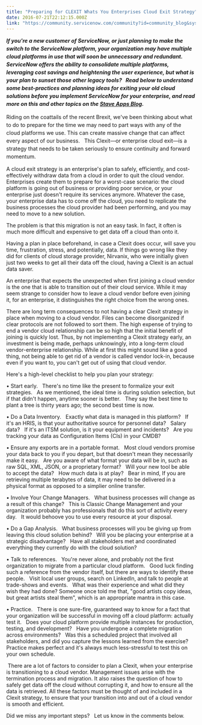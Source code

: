 ```yaml
---
title: "Preparing for CLEXIT Whats You Enterprises Cloud Exit Strategy"
date: 2016-07-21T22:12:15.000Z
link: "https://community.servicenow.com/community?id=community_blog&sys_id=8cedaae9dbd0dbc01dcaf3231f96199d"
---
```

<p><em><strong><span style="line-height: 1.5;">If you're a new customer of ServiceNow, or just planning to make the switch to the ServiceNow platform, your organization may have multiple cloud platforms in use that will soon be </span>unnecessary and redundant<span style="line-height: 1.5;">.   ServiceNow offers the ability to consolidate multiple platforms, leveraging cost savings and </span>heightening<span style="line-height: 1.5;"> the user experience, but what is your plan to sunset those other legacy tools?   Read below to understand some best-practices and planning ideas for exiting your old cloud solutions before you implement ServiceNow for your enterprise, and read more on this and other topics on the <a title="w.staveapps.com/" href="http://www.staveapps.com/">Stave Apps Blog</a>.</span></strong></em></p><p></p><p><span style="line-height: 1.5;">Riding on the coattails of the recent Brexit, we've been thinking about what to do to prepare for the time we may need to part ways with any of the cloud platforms we use. This can create massive change that can affect every aspect of our business.   This Clexit—or enterprise cloud exit—is a strategy that needs to be taken seriously to ensure continuity and forward momentum.</span></p><p></p><p>A cloud exit strategy is an enterprise's plan to safely, efficiently, and cost-effectively withdraw data from a cloud in order to quit the cloud vendor. Enterprises create them to prepare for a worst-case scenario: the cloud platform is going out of business or providing poor service, or your enterprise just doesn't require its services anymore. Whatever the case, your enterprise data has to come off the cloud, you need to replicate the business processes the cloud provider had been performing, and you may need to move to a new solution.</p><p></p><p>The problem is that this migration is not an easy task. In fact, it often is much more difficult and expensive to get data off a cloud than onto it.</p><p>Having a plan in place beforehand, in case a Clexit does occur, will save you time, frustration, stress, and potentially, data. If things go wrong like they did for clients of cloud storage provider, Nirvanix, who were initially given just two weeks to get all their data off the cloud, having a Clexit is an actual data saver.</p><p></p><p>An enterprise that expects the unexpected when first joining a cloud vendor is the one that is able to transition out of their cloud service. While it may seem strange to consider how to leave a cloud vendor before even joining it, for an enterprise, it distinguishes the right choice from the wrong ones.</p><p>There are long term consequences to not having a clear Clexit strategy in place when moving to a cloud vendor. Files can become disorganized if clear protocols are not followed to sort them. The high expense of trying to end a vendor cloud relationship can be so high that the initial benefit of joining is quickly lost. Thus, by not implementing a Clexit strategy early, an investment is being made, perhaps unknowingly, into a long-term cloud vendor-enterprise relationship. While at first this might sound like a good thing, not being able to get rid of a vendor is called vendor lock-in, because even if you want to, you can't get out of using that cloud vendor.</p><p></p><p>Here's a high-level checklist to help you plan your strategy:</p><p></p><p>• Start early.   There's no time like the present to formalize your exit strategies.   As we mentioned, the ideal time is during solution selection, but if that didn't happen, anytime sooner is better.   They say the best time to plant a tree is thirty years ago; the second best time is now.</p><p></p><p>• Do a Data Inventory.   Exactly what data is managed in this platform?   If it's an HRIS, is that your authoritative source for personnel data?   Salary data?   If it's an ITSM solution, is it your equipment and incidents?   Are you tracking your data as Configuration Items (CIs) in your CMDB?</p><p></p><p>• Ensure any exports are in a portable format.   Most cloud vendors promise your data back to you if you depart, but that doesn't mean they necessarily make it easy.   Are you aware of what format your data will be in, such as raw SQL, XML, JSON, or a proprietary format?   Will your new tool be able to accept the data?   How much data is at play?   Bear in mind, If you are retrieving multiple terabytes of data, it may need to be delivered in a physical format as opposed to a simplier online transfer.</p><p></p><p>• Involve Your Change Managers.   What business processes will change as a result of this change?   This is Classic Change Management and your organization probably has professionals that do this sort of activity every day.   It would behoove you to use every resource at your disposal.</p><p></p><p>• Do a Gap Analysis.   What business processes will you be giving up from leaving this cloud solution behind?   Will you be placing your enterprise at a strategic disadvantage?   Have all stakeholders met and coordinated everything they currently do with the cloud solution?</p><p></p><p>• Talk to references.   You're never alone, and probably not the first organization to migrate from a particular cloud platform.   Good luck finding such a reference from the vendor itself, but there are ways to identify these people.   Visit local user groups, search on LinkedIn, and talk to people at trade-shows and events.   What was their experience and what did they wish they had done? Someone once told me that, "good artists copy ideas, but great artists steal them", which is an appropriate mantra in this case.</p><p></p><p>• Practice.   There is one sure-fire, guaranteed way to know for a fact that your organization will be successful in moving off a cloud platform: actually test it.   Does your cloud platform provide multiple instances for production, testing, and development?   Have you undergone a complete migration across environments?   Was this a scheduled project that involved all stakeholders, and did you capture the lessons learned from the exercise?   Practice makes perfect and it's always much less-stressful to test this on your own schedule.</p><p>&#8232;There are a lot of factors to consider to plan a Clexit, when your enterprise is transitioning to a cloud vendor. Management issues arise with the termination process and migration. It also raises the question of how to safely get data off the cloud without corrupting it, and how to ensure all the data is retrieved. All these factors must be thought of and included in a Clexit strategy, to ensure that your transition into and out of a cloud vendor is smooth and efficient.</p><p></p><p>Did we miss any important steps?   Let us know in the comments below.</p>